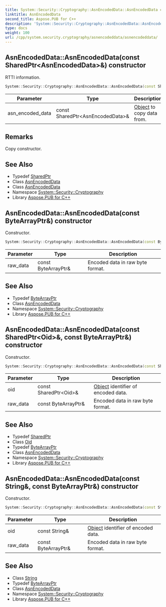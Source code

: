 ```yaml
---
title: System::Security::Cryptography::AsnEncodedData::AsnEncodedData constructor
linktitle: AsnEncodedData
second_title: Aspose.PUB for C++
description: 'System::Security::Cryptography::AsnEncodedData::AsnEncodedData constructor. RTTI information in C++.'
type: docs
weight: 100
url: /cpp/system.security.cryptography/asnencodeddata/asnencodeddata/
---
```

## AsnEncodedData::AsnEncodedData(const SharedPtr\<AsnEncodedData\>\&) constructor


RTTI information.

```cpp
System::Security::Cryptography::AsnEncodedData::AsnEncodedData(const SharedPtr<AsnEncodedData> &asn_encoded_data)
```


| Parameter | Type | Description |
| --- | --- | --- |
| asn_encoded_data | const SharedPtr\<AsnEncodedData\>\& | [Object](../../../system/object/) to copy data from. |
## Remarks


Copy constructor. 
## See Also

* Typedef [SharedPtr](../../../system/sharedptr/)
* Class [AsnEncodedData](../)
* Class [AsnEncodedData](../)
* Namespace [System::Security::Cryptography](../../)
* Library [Aspose.PUB for C++](../../../)
## AsnEncodedData::AsnEncodedData(const ByteArrayPtr\&) constructor


Constructor.

```cpp
System::Security::Cryptography::AsnEncodedData::AsnEncodedData(const ByteArrayPtr &raw_data)
```


| Parameter | Type | Description |
| --- | --- | --- |
| raw_data | const ByteArrayPtr\& | Encoded data in raw byte format. |

## See Also

* Typedef [ByteArrayPtr](../../../system/bytearrayptr/)
* Class [AsnEncodedData](../)
* Namespace [System::Security::Cryptography](../../)
* Library [Aspose.PUB for C++](../../../)
## AsnEncodedData::AsnEncodedData(const SharedPtr\<Oid\>\&, const ByteArrayPtr\&) constructor


Constructor.

```cpp
System::Security::Cryptography::AsnEncodedData::AsnEncodedData(const SharedPtr<Oid> &oid, const ByteArrayPtr &raw_data)
```


| Parameter | Type | Description |
| --- | --- | --- |
| oid | const SharedPtr\<Oid\>\& | [Object](../../../system/object/) identifier of encoded data. |
| raw_data | const ByteArrayPtr\& | Encoded data in raw byte format. |

## See Also

* Typedef [SharedPtr](../../../system/sharedptr/)
* Class [Oid](../../oid/)
* Typedef [ByteArrayPtr](../../../system/bytearrayptr/)
* Class [AsnEncodedData](../)
* Namespace [System::Security::Cryptography](../../)
* Library [Aspose.PUB for C++](../../../)
## AsnEncodedData::AsnEncodedData(const String\&, const ByteArrayPtr\&) constructor


Constructor.

```cpp
System::Security::Cryptography::AsnEncodedData::AsnEncodedData(const String &oid, const ByteArrayPtr &raw_data)
```


| Parameter | Type | Description |
| --- | --- | --- |
| oid | const String\& | [Object](../../../system/object/) identifier of encoded data. |
| raw_data | const ByteArrayPtr\& | Encoded data in raw byte format. |

## See Also

* Class [String](../../../system/string/)
* Typedef [ByteArrayPtr](../../../system/bytearrayptr/)
* Class [AsnEncodedData](../)
* Namespace [System::Security::Cryptography](../../)
* Library [Aspose.PUB for C++](../../../)
